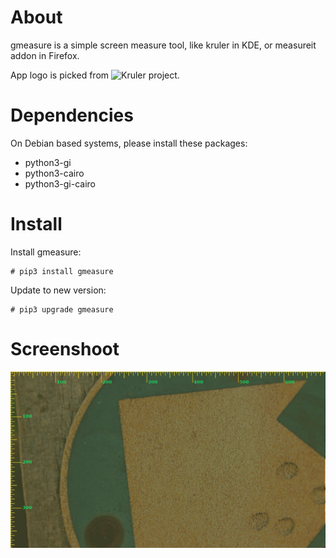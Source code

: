About
=====
gmeasure is a simple screen measure tool, like kruler in KDE, or measureit addon in Firefox.

App logo is picked from ![Kruler](http://www.kde.org/applications/graphics/kruler/ "Kruler") project.


Dependencies
============
On Debian based systems, please install these packages:

* python3-gi
* python3-cairo
* python3-gi-cairo


Install
=======
Install gmeasure:

    # pip3 install gmeasure

Update to new version:
    
    # pip3 upgrade gmeasure


Screenshoot
===========
![gmeasure screenshot](screenshot.png?raw=true)
